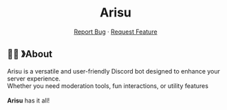 <h1 align="center"> Arisu </h1>
  <p align="center">
    <a href="https://github.com/rinoapouz/arisugg/issues">Report Bug</a>
    ·
    <a href="https://github.com/rinoapouz/arisugg/issues">Request Feature</a>
  </p>
</p>

## 👋🏼 》About
Arisu is a versatile and user-friendly Discord bot designed to enhance your server experience. <br>
Whether you need moderation tools, fun interactions, or utility features 
<br>
<br>
**Arisu** has it all!

